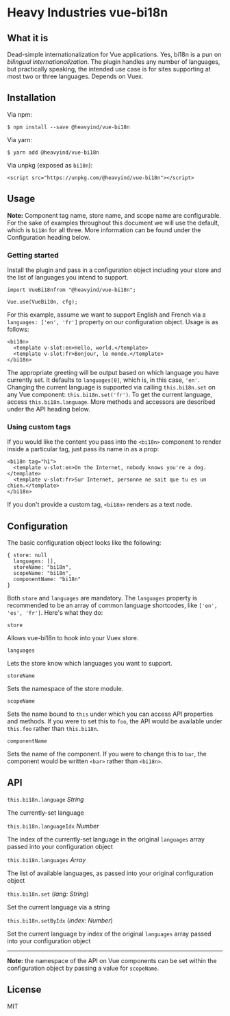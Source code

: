 # Heavy Industries vue-bi18n

## What it is

Dead-simple internationalization for Vue applications. Yes, bi18n is a pun on *bilingual internationalization*. The plugin handles any number of languages, but practically speaking, the intended use case is for sites supporting at most two or three languages. Depends on Vuex.

## Installation

Via npm:

```
$ npm install --save @heavyind/vue-bi18n
```

Via yarn:
```
$ yarn add @heavyind/vue-bi18n
```

Via unpkg (exposed as `bi18n`):
```
<script src="https://unpkg.com/@heavyind/vue-bi18n"></script>
```

## Usage

**Note:** Component tag name, store name, and scope name are configurable. For the sake of examples throughout this document we will use the default, which is `bi18n` for all three. More information can be found under the Configuration heading below.

### Getting started

Install the plugin and pass in a configuration object including your store and the list of languages you intend to support.

```
import VueBi18nfrom "@heavyind/vue-bi18n";

Vue.use(VueBi18n, cfg);
```

For this example, assume we want to support English and French via a `languages: ['en', 'fr']` property on our configuration object. Usage is as follows:

```
<bi18n>
  <template v-slot:en>Hello, world.</template>
  <template v-slot:fr>Bonjour, le monde.</template>
</bi18n>
```

The appropriate greeting will be output based on which language you have currently set. It defaults to `languages[0]`, which is, in this case, `'en'`. Changing the current language is supported via calling `this.bi18n.set` on any Vue component: `this.bi18n.set('fr')`. To get the current language, access `this.bi18n.language`. More methods and accessors are described under the API heading below.

### Using custom tags

If you would like the content you pass into the `<bi18n>` component to render inside a particular tag, just pass its name in as a prop:

```
<bi18n tag="h1">
  <template v-slot:en>On the Internet, nobody knows you're a dog.</template> 
  <template v-slot:fr>Sur Internet, personne ne sait que tu es un chien.</template> 
</bi18n>
```
If you don't provide a custom tag, `<bi18n>` renders as a text node.

## Configuration

The basic configuration object looks like the following:
```
{ store: null
  languages: [],
  storeName: "bi18n",
  scopeName: "bi18n",
  componentName: "bi18n"
}
```

Both `store` and `languages` are mandatory. The `languages` property is recommended to be an array of common language shortcodes, like `['en', 'es', 'fr']`. Here's what they do:

`store`

Allows vue-bi18n to hook into your Vuex store.

`languages`

Lets the store know which languages you want to support.

`storeName`

Sets the namespace of the store module.

`scopeName`

Sets the name bound to `this` under which you can access API properties and methods. If you were to set this to `foo`, the API would be available under `this.foo` rather than `this.bi18n`.

`componentName`

Sets the name of the component. If you were to change this to `bar`, the component would be written `<bar>` rather than `<bi18n>`.



## API

`this.bi18n.language` *String*

The currently-set language

`this.bi18n.languageIdx` *Number*

The index of the currently-set language in the original `languages` array passed into your configuration object

`this.bi18n.languages` *Array<String>*

The list of available languages, as passed into your original configuration object

`this.bi18n.set` (*lang: String*)

Set the current language via a string

`this.bi18n.setByIdx` (*index: Number*)

Set the current language by index of the original `languages` array passed into your configuration object

---
**Note:** the namespace of the API on Vue components can be set within the configuration object by passing a value for `scopeName`.

## License

MIT
